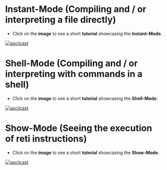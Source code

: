 # Instant-Mode (Compiling and / or interpreting a file directly)

- Click on the **image** to see a short **tutorial** showcasing the **Instant-Mode**.

[![asciicast](https://asciinema.org/a/526584.svg)](https://asciinema.org/a/526584)

<!-- - With the following **cli-options** you won't miss anything when compiling **PicoC** into **RETI-Code**: -->
<!--  -->
<!-- ```bash -->
<!-- ./picoc_compiler -i -p -l 2 -c -R -B 3 -D 32 /code.picoc -->
<!-- ``` -->

# Shell-Mode (Compiling and / or interpreting with commands in a shell)

- Click on the **image** to see a short **tutorial** showcasing the **Shell-Mode**.

[![asciicast](https://asciinema.org/a/526600.svg)](https://asciinema.org/a/526600)

<!-- - Start the **shell** by passing **no arguments**. To compile **PicoC** into **RETI-Code** use the `compile <cli-options> "<code>";` command (shortcut `cpl`): -->
<!-- ```bash -->
<!-- ./picoc_compiler -->
<!-- PicoC> compile -i -p -l 2 -c -R -B 3 -D 32 "char bool_val = ('c' < 1 + 2);"; -->
<!-- PicoC> most_used "char bool_val = ('c' < 1 + 2);"; -->
<!-- ``` -->
<!-- - To **save** the **effort** of writing this command with all it's options everytime, one can also use the `most_used "<code>";` command (shortcut `mu`) which executes the command above with the exact **same options**, so only the string with the PicoC-Code has to be passed. -->
<!-- - One can **leave** the **shell** again by typing `quit`. -->

# Show-Mode (Seeing the execution of reti instructions)

- Click on the **image** to see a short **tutorial** showcasing the **Show-Mode**.

[![asciicast](https://asciinema.org/a/526601.svg)](https://asciinema.org/a/526601)
